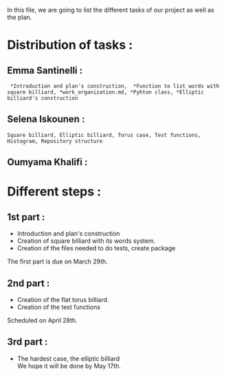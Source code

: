 In this file, we are going to list the different tasks of our project as well as the plan.
 

# Distribution of tasks :

## Emma Santinelli : 
` *Introduction and plan's construction, 
  *Function to list words with square billiard,
  *work_organization.md,
  *Pyhton class,
  *Elliptic billiard's construction`                  

## Selena Iskounen : 
`Square billiard,
 Elliptic billiard,
 Torus case,
 Test functions,
 Histogram,
 Repository structure`
 
## Oumyama Khalifi :                                                         


# Different steps :
 

## 1st part : 
- Introduction and plan's construction 
- Creation of square billiard with its words system.
- Creation of the files needed to do tests, create package 

The first part is due on March 29th.         

## 2nd part : 
- Creation of the flat torus billiard.
- Creation of the test functions

Scheduled on April 28th.

## 3rd part : 
- The hardest case, the elliptic billiard                                                                                       
We hope it will be done by May 17th.  
